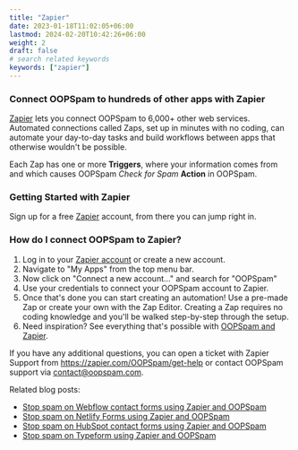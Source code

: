 ```yaml
---
title: "Zapier"
date: 2023-01-18T11:02:05+06:00
lastmod: 2024-02-20T10:42:26+06:00
weight: 2
draft: false
# search related keywords
keywords: ["zapier"]
---
```


### Connect OOPSpam to hundreds of other apps with Zapier

[Zapier](https://zapier.com/apps/OOPSpam/integrations) lets you connect OOPSpam to 6,000+ other web services. Automated connections called Zaps, set up in minutes with no coding, can automate your day-to-day tasks and build workflows between apps that otherwise wouldn't be possible.

Each Zap has one or more **Triggers**, where your information comes from and which causes OOPSpam _Check for Spam_ **Action** in OOPSpam.

### Getting Started with Zapier

Sign up for a free [Zapier](https://zapier.com/apps/OOPSpam/integrations) account, from there you can jump right in.

<!-- To help you hit the ground running, here are some popular pre-made Zaps. -->
<!-- <script src="https://zapier.com/zapbook/embed/widget.js?services=OOPSpam&container=true&limit=5,"></script> -->

### How do I connect OOPSpam to Zapier?

1. Log in to your [Zapier account](https://zapier.com/sign-up) or create a new account.
2. Navigate to "My Apps" from the top menu bar.
3. Now click on "Connect a new account..." and search for "OOPSpam"
4. Use your credentials to connect your OOPSpam account to Zapier.
5. Once that's done you can start creating an automation! Use a pre-made Zap or create your own with the Zap Editor. Creating a Zap requires no coding knowledge and you'll be walked step-by-step through the setup. 
6. Need inspiration? See everything that's possible with [OOPSpam and Zapier](https://zapier.com/apps/OOPSpam/integrations).

If you have any additional questions, you can open a ticket with Zapier Support from https://zapier.com/OOPSpam/get-help or contact OOPSpam support via contact@oopspam.com.

Related blog posts:

- [Stop spam on Webflow contact forms using Zapier and OOPSpam](https://www.oopspam.com/blog/webflow-contactform-spam)
- [Stop spam on Netlify Forms using Zapier and OOPSpam](https://www.oopspam.com/blog/netlify-contactform-spam)
- [Stop spam on HubSpot contact forms using Zapier and OOPSpam](https://www.oopspam.com/blog/hubspot-contactform-spam)
- [Stop spam on Typeform using Zapier and OOPSpam](https://www.oopspam.com/blog/typeform-form-spam)
